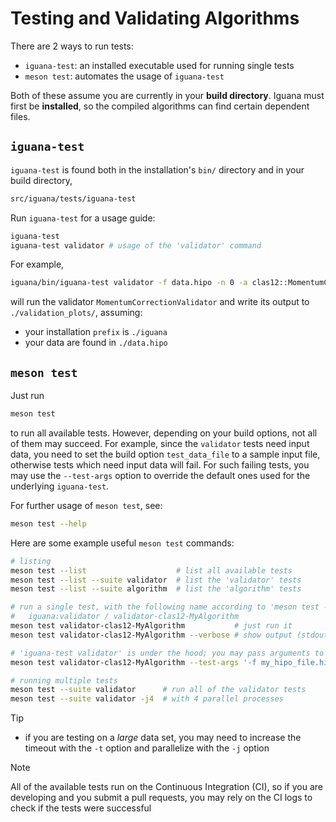 # Testing and Validating Algorithms

There are 2 ways to run tests:
- `iguana-test`: an installed executable used for running single tests
- `meson test`: automates the usage of `iguana-test`

Both of these assume you are currently in your **build directory**.
Iguana must first be **installed**, so the compiled algorithms can find certain dependent files.

## `iguana-test`

`iguana-test` is found both in the installation's `bin/` directory and in your build directory,
```bash
src/iguana/tests/iguana-test
```
Run `iguana-test` for a usage guide:
```bash
iguana-test
iguana-test validator # usage of the 'validator' command
```
For example,
```bash
iguana/bin/iguana-test validator -f data.hipo -n 0 -a clas12::MomentumCorrectionValidator -o validation_plots
```
will run the validator `MomentumCorrectionValidator` and write its output to `./validation_plots/`, assuming:
- your installation `prefix` is `./iguana`
- your data are found in `./data.hipo`

## `meson test`

Just run
```bash
meson test
```
to run all available tests. However, depending on your build options, not all of them may succeed. For example,
since the `validator` tests need input data, you need to set the build option `test_data_file` to a sample input
file, otherwise tests which need input data will fail. For such failing tests, you may use the `--test-args` option
to override the default ones used for the underlying `iguana-test`.

For further usage of `meson test`, see:
```bash
meson test --help
```
Here are some example useful `meson test` commands:
```bash
# listing
meson test --list                    # list all available tests
meson test --list --suite validator  # list the 'validator' tests
meson test --list --suite algorithm  # list the 'algorithm' tests

# run a single test, with the following name according to 'meson test --list':
#   iguana:validator / validator-clas12-MyAlgorithm
meson test validator-clas12-MyAlgorithm           # just run it
meson test validator-clas12-MyAlgorithm --verbose # show output (stdout and stderr)

# 'iguana-test validator' is under the hood; you may pass arguments to it with '--test-args':
meson test validator-clas12-MyAlgorithm --test-args '-f my_hipo_file.hipo -n 300'

# running multiple tests
meson test --suite validator      # run all of the validator tests
meson test --suite validator -j4  # with 4 parallel processes
```

> [!TIP]
> - if you are testing on a _large_ data set, you may need to increase the timeout with the `-t` option
>   and parallelize with the `-j` option

> [!NOTE]
> All of the available tests run on the Continuous Integration (CI), so if you are developing and you submit a pull
> requests, you may rely on the CI logs to check if the tests were successful

